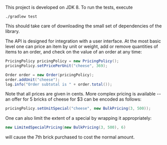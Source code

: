 This project is developed on JDK 8. To run the tests, execute

```shell
./gradlew test
```

This should take care of downloading the small set of dependencies of the library.

The API is designed for integration with a user interface. At the most basic level one can price an
item by unit or weight, add or remove quantities of items to an order, and check on the value of an
order at any time:

```java
PricingPolicy pricingPolicy = new PricingPolicy();
pricingPolicy.setPricePerUnit("cheese", 369);

Order order = new Order(pricingPolicy);
order.addUnit("cheese");
log.info("Order subtotal is " + order.total());
```

Note that all prices are given in cents. More complex pricing is available -- an offer for 5 bricks
of cheese for $3 can be encoded as follows:

```java
pricingPolicy.setUnitSpecial("cheese", new BulkPricing(3, 500));
```

One can also limit the extent of a special by wrapping it appropriately:

```java
new LimitedSpecialPricing(new BulkPricing(3, 500), 6)
```

will cause the 7th brick purchased to cost the normal amount.
